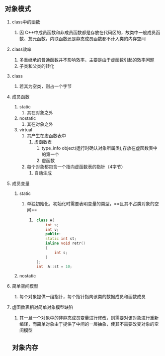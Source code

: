 ## 对象模式

1. class中的函数

    1. 因 C++中成员函数和非成员函数都是存放在代码区的，故类中一般成员函数、友元函数，内联函数还是静态成员函数都不计入类的内存空间

2. class效率

    1. 多重继承的普通函数并不影响效率，主要是由于虚函数引起的效率问题
    2. 子类和父类的转化

3. class

    1. 若其为空类，则占一个字节

4. 成员函数

    1. static
        1. 其在对象之外
    2. nostatic
        1. 其在对象之外
    3. virtual
        1. 其产生在虚函数表中
            1. 虚函数表
                1. type_info object(运行时确认对象所属类),存放在虚函数表中的第一个
                2. 虚函数
        2. 每个对象都包含一个指向虚函数表的指针（4字节）
            1. 自动生成

5. 成员变量

    1. static

        1. 单独初始化，初始化时需要表明变量的类型，==且其不占类对象的空间==

            1. ```c++
                class A{
                	int s;
                	int v;
                	public:
                	static int st;
                	inline void retr()
                	{
                		int s;
                	}
                }; 
                int  A::st = 10;
                ```

                

    2. nostatic

6. 简单空间模型

    1. 每个对象提供一组指针，每个指针指向该类的数据成员和函数成员

7. 虚函数表相对简单对象模型缺陷

    1. 其一旦一个对象中的非静态成员变量进行修改，则需要对该对象进行重新编译，而简单对象由于提供了中间的一层抽象，使其不需要改变对象的空间模型

    ## 对象内存

    
    
    